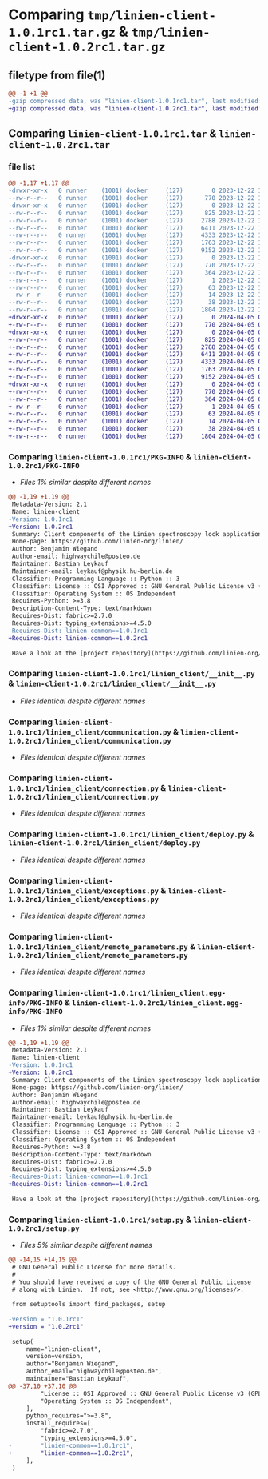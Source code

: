 # Comparing `tmp/linien-client-1.0.1rc1.tar.gz` & `tmp/linien-client-1.0.2rc1.tar.gz`

## filetype from file(1)

```diff
@@ -1 +1 @@
-gzip compressed data, was "linien-client-1.0.1rc1.tar", last modified: Fri Dec 22 14:16:41 2023, max compression
+gzip compressed data, was "linien-client-1.0.2rc1.tar", last modified: Fri Apr  5 08:31:41 2024, max compression
```

## Comparing `linien-client-1.0.1rc1.tar` & `linien-client-1.0.2rc1.tar`

### file list

```diff
@@ -1,17 +1,17 @@
-drwxr-xr-x   0 runner    (1001) docker     (127)        0 2023-12-22 14:16:41.043892 linien-client-1.0.1rc1/
--rw-r--r--   0 runner    (1001) docker     (127)      770 2023-12-22 14:16:41.043892 linien-client-1.0.1rc1/PKG-INFO
-drwxr-xr-x   0 runner    (1001) docker     (127)        0 2023-12-22 14:16:41.043892 linien-client-1.0.1rc1/linien_client/
--rw-r--r--   0 runner    (1001) docker     (127)      825 2023-12-22 14:16:05.000000 linien-client-1.0.1rc1/linien_client/__init__.py
--rw-r--r--   0 runner    (1001) docker     (127)     2788 2023-12-22 14:16:05.000000 linien-client-1.0.1rc1/linien_client/communication.py
--rw-r--r--   0 runner    (1001) docker     (127)     6411 2023-12-22 14:16:05.000000 linien-client-1.0.1rc1/linien_client/connection.py
--rw-r--r--   0 runner    (1001) docker     (127)     4333 2023-12-22 14:16:05.000000 linien-client-1.0.1rc1/linien_client/deploy.py
--rw-r--r--   0 runner    (1001) docker     (127)     1763 2023-12-22 14:16:05.000000 linien-client-1.0.1rc1/linien_client/exceptions.py
--rw-r--r--   0 runner    (1001) docker     (127)     9152 2023-12-22 14:16:05.000000 linien-client-1.0.1rc1/linien_client/remote_parameters.py
-drwxr-xr-x   0 runner    (1001) docker     (127)        0 2023-12-22 14:16:41.043892 linien-client-1.0.1rc1/linien_client.egg-info/
--rw-r--r--   0 runner    (1001) docker     (127)      770 2023-12-22 14:16:41.000000 linien-client-1.0.1rc1/linien_client.egg-info/PKG-INFO
--rw-r--r--   0 runner    (1001) docker     (127)      364 2023-12-22 14:16:41.000000 linien-client-1.0.1rc1/linien_client.egg-info/SOURCES.txt
--rw-r--r--   0 runner    (1001) docker     (127)        1 2023-12-22 14:16:41.000000 linien-client-1.0.1rc1/linien_client.egg-info/dependency_links.txt
--rw-r--r--   0 runner    (1001) docker     (127)       63 2023-12-22 14:16:41.000000 linien-client-1.0.1rc1/linien_client.egg-info/requires.txt
--rw-r--r--   0 runner    (1001) docker     (127)       14 2023-12-22 14:16:41.000000 linien-client-1.0.1rc1/linien_client.egg-info/top_level.txt
--rw-r--r--   0 runner    (1001) docker     (127)       38 2023-12-22 14:16:41.043892 linien-client-1.0.1rc1/setup.cfg
--rw-r--r--   0 runner    (1001) docker     (127)     1804 2023-12-22 14:16:05.000000 linien-client-1.0.1rc1/setup.py
+drwxr-xr-x   0 runner    (1001) docker     (127)        0 2024-04-05 08:31:41.527799 linien-client-1.0.2rc1/
+-rw-r--r--   0 runner    (1001) docker     (127)      770 2024-04-05 08:31:41.527799 linien-client-1.0.2rc1/PKG-INFO
+drwxr-xr-x   0 runner    (1001) docker     (127)        0 2024-04-05 08:31:41.523799 linien-client-1.0.2rc1/linien_client/
+-rw-r--r--   0 runner    (1001) docker     (127)      825 2024-04-05 08:31:26.000000 linien-client-1.0.2rc1/linien_client/__init__.py
+-rw-r--r--   0 runner    (1001) docker     (127)     2788 2024-04-05 08:31:26.000000 linien-client-1.0.2rc1/linien_client/communication.py
+-rw-r--r--   0 runner    (1001) docker     (127)     6411 2024-04-05 08:31:26.000000 linien-client-1.0.2rc1/linien_client/connection.py
+-rw-r--r--   0 runner    (1001) docker     (127)     4333 2024-04-05 08:31:26.000000 linien-client-1.0.2rc1/linien_client/deploy.py
+-rw-r--r--   0 runner    (1001) docker     (127)     1763 2024-04-05 08:31:26.000000 linien-client-1.0.2rc1/linien_client/exceptions.py
+-rw-r--r--   0 runner    (1001) docker     (127)     9152 2024-04-05 08:31:26.000000 linien-client-1.0.2rc1/linien_client/remote_parameters.py
+drwxr-xr-x   0 runner    (1001) docker     (127)        0 2024-04-05 08:31:41.527799 linien-client-1.0.2rc1/linien_client.egg-info/
+-rw-r--r--   0 runner    (1001) docker     (127)      770 2024-04-05 08:31:41.000000 linien-client-1.0.2rc1/linien_client.egg-info/PKG-INFO
+-rw-r--r--   0 runner    (1001) docker     (127)      364 2024-04-05 08:31:41.000000 linien-client-1.0.2rc1/linien_client.egg-info/SOURCES.txt
+-rw-r--r--   0 runner    (1001) docker     (127)        1 2024-04-05 08:31:41.000000 linien-client-1.0.2rc1/linien_client.egg-info/dependency_links.txt
+-rw-r--r--   0 runner    (1001) docker     (127)       63 2024-04-05 08:31:41.000000 linien-client-1.0.2rc1/linien_client.egg-info/requires.txt
+-rw-r--r--   0 runner    (1001) docker     (127)       14 2024-04-05 08:31:41.000000 linien-client-1.0.2rc1/linien_client.egg-info/top_level.txt
+-rw-r--r--   0 runner    (1001) docker     (127)       38 2024-04-05 08:31:41.527799 linien-client-1.0.2rc1/setup.cfg
+-rw-r--r--   0 runner    (1001) docker     (127)     1804 2024-04-05 08:31:26.000000 linien-client-1.0.2rc1/setup.py
```

### Comparing `linien-client-1.0.1rc1/PKG-INFO` & `linien-client-1.0.2rc1/PKG-INFO`

 * *Files 1% similar despite different names*

```diff
@@ -1,19 +1,19 @@
 Metadata-Version: 2.1
 Name: linien-client
-Version: 1.0.1rc1
+Version: 1.0.2rc1
 Summary: Client components of the Linien spectroscopy lock application.
 Home-page: https://github.com/linien-org/linien/
 Author: Benjamin Wiegand
 Author-email: highwaychile@posteo.de
 Maintainer: Bastian Leykauf
 Maintainer-email: leykauf@physik.hu-berlin.de
 Classifier: Programming Language :: Python :: 3
 Classifier: License :: OSI Approved :: GNU General Public License v3 (GPLv3)
 Classifier: Operating System :: OS Independent
 Requires-Python: >=3.8
 Description-Content-Type: text/markdown
 Requires-Dist: fabric>=2.7.0
 Requires-Dist: typing_extensions>=4.5.0
-Requires-Dist: linien-common==1.0.1rc1
+Requires-Dist: linien-common==1.0.2rc1
 
 Have a look at the [project repository](https://github.com/linien-org/linien) for installation instructions.
```

### Comparing `linien-client-1.0.1rc1/linien_client/__init__.py` & `linien-client-1.0.2rc1/linien_client/__init__.py`

 * *Files identical despite different names*

### Comparing `linien-client-1.0.1rc1/linien_client/communication.py` & `linien-client-1.0.2rc1/linien_client/communication.py`

 * *Files identical despite different names*

### Comparing `linien-client-1.0.1rc1/linien_client/connection.py` & `linien-client-1.0.2rc1/linien_client/connection.py`

 * *Files identical despite different names*

### Comparing `linien-client-1.0.1rc1/linien_client/deploy.py` & `linien-client-1.0.2rc1/linien_client/deploy.py`

 * *Files identical despite different names*

### Comparing `linien-client-1.0.1rc1/linien_client/exceptions.py` & `linien-client-1.0.2rc1/linien_client/exceptions.py`

 * *Files identical despite different names*

### Comparing `linien-client-1.0.1rc1/linien_client/remote_parameters.py` & `linien-client-1.0.2rc1/linien_client/remote_parameters.py`

 * *Files identical despite different names*

### Comparing `linien-client-1.0.1rc1/linien_client.egg-info/PKG-INFO` & `linien-client-1.0.2rc1/linien_client.egg-info/PKG-INFO`

 * *Files 1% similar despite different names*

```diff
@@ -1,19 +1,19 @@
 Metadata-Version: 2.1
 Name: linien-client
-Version: 1.0.1rc1
+Version: 1.0.2rc1
 Summary: Client components of the Linien spectroscopy lock application.
 Home-page: https://github.com/linien-org/linien/
 Author: Benjamin Wiegand
 Author-email: highwaychile@posteo.de
 Maintainer: Bastian Leykauf
 Maintainer-email: leykauf@physik.hu-berlin.de
 Classifier: Programming Language :: Python :: 3
 Classifier: License :: OSI Approved :: GNU General Public License v3 (GPLv3)
 Classifier: Operating System :: OS Independent
 Requires-Python: >=3.8
 Description-Content-Type: text/markdown
 Requires-Dist: fabric>=2.7.0
 Requires-Dist: typing_extensions>=4.5.0
-Requires-Dist: linien-common==1.0.1rc1
+Requires-Dist: linien-common==1.0.2rc1
 
 Have a look at the [project repository](https://github.com/linien-org/linien) for installation instructions.
```

### Comparing `linien-client-1.0.1rc1/setup.py` & `linien-client-1.0.2rc1/setup.py`

 * *Files 5% similar despite different names*

```diff
@@ -14,15 +14,15 @@
 # GNU General Public License for more details.
 #
 # You should have received a copy of the GNU General Public License
 # along with Linien.  If not, see <http://www.gnu.org/licenses/>.
 
 from setuptools import find_packages, setup
 
-version = "1.0.1rc1"
+version = "1.0.2rc1"
 
 setup(
     name="linien-client",
     version=version,
     author="Benjamin Wiegand",
     author_email="highwaychile@posteo.de",
     maintainer="Bastian Leykauf",
@@ -37,10 +37,10 @@
         "License :: OSI Approved :: GNU General Public License v3 (GPLv3)",
         "Operating System :: OS Independent",
     ],
     python_requires=">=3.8",
     install_requires=[
         "fabric>=2.7.0",
         "typing_extensions>=4.5.0",
-        "linien-common==1.0.1rc1",
+        "linien-common==1.0.2rc1",
     ],
 )
```

